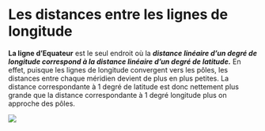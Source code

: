 # Les distances entre les lignes de longitude

**La ligne d’Equateur** est le seul endroit où la ***distance linéaire d’un degré de longitude correspond à la distance linéaire d’un degré de latitude.*** En effet, puisque les lignes de longitude convergent vers les pôles, les distances entre chaque méridien devient de plus en plus petites. La distance correspondante à 1 degré de latitude est donc nettement plus grande que la distance correspondante à 1 degré longitude plus on approche des pôles.

<img src="assets/spat5003.gif" style="display: block: margin: 0 auto;">